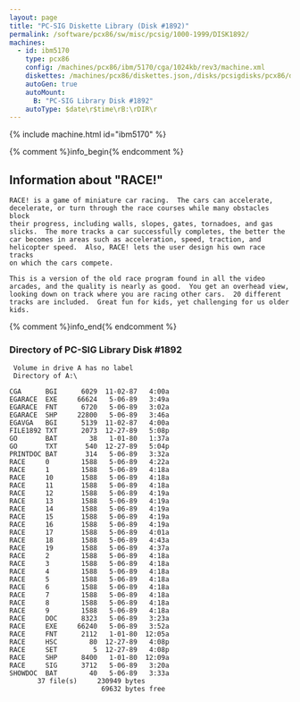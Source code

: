 ```yaml
---
layout: page
title: "PC-SIG Diskette Library (Disk #1892)"
permalink: /software/pcx86/sw/misc/pcsig/1000-1999/DISK1892/
machines:
  - id: ibm5170
    type: pcx86
    config: /machines/pcx86/ibm/5170/cga/1024kb/rev3/machine.xml
    diskettes: /machines/pcx86/diskettes.json,/disks/pcsigdisks/pcx86/diskettes.json
    autoGen: true
    autoMount:
      B: "PC-SIG Library Disk #1892"
    autoType: $date\r$time\rB:\rDIR\r
---
```


{% include machine.html id="ibm5170" %}

{% comment %}info_begin{% endcomment %}

## Information about "RACE!"

    RACE! is a game of miniature car racing.  The cars can accelerate,
    decelerate, or turn through the race courses while many obstacles block
    their progress, including walls, slopes, gates, tornadoes, and gas
    slicks.  The more tracks a car successfully completes, the better the
    car becomes in areas such as acceleration, speed, traction, and
    helicopter speed.  Also, RACE! lets the user design his own race tracks
    on which the cars compete.
    
    This is a version of the old race program found in all the video
    arcades, and the quality is nearly as good.  You get an overhead view,
    looking down on track where you are racing other cars.  20 different
    tracks are included.  Great fun for kids, yet challenging for us older
    kids.
{% comment %}info_end{% endcomment %}


### Directory of PC-SIG Library Disk #1892

     Volume in drive A has no label
     Directory of A:\

    CGA      BGI      6029  11-02-87   4:00a
    EGARACE  EXE     66624   5-06-89   3:49a
    EGARACE  FNT      6720   5-06-89   3:02a
    EGARACE  SHP     22800   5-06-89   3:46a
    EGAVGA   BGI      5139  11-02-87   4:00a
    FILE1892 TXT      2073  12-27-89   5:08p
    GO       BAT        38   1-01-80   1:37a
    GO       TXT       540  12-27-89   5:04p
    PRINTDOC BAT       314   5-06-89   3:32a
    RACE     0        1588   5-06-89   4:22a
    RACE     1        1588   5-06-89   4:18a
    RACE     10       1588   5-06-89   4:18a
    RACE     11       1588   5-06-89   4:18a
    RACE     12       1588   5-06-89   4:19a
    RACE     13       1588   5-06-89   4:19a
    RACE     14       1588   5-06-89   4:19a
    RACE     15       1588   5-06-89   4:19a
    RACE     16       1588   5-06-89   4:19a
    RACE     17       1588   5-06-89   4:01a
    RACE     18       1588   5-06-89   4:43a
    RACE     19       1588   5-06-89   4:37a
    RACE     2        1588   5-06-89   4:18a
    RACE     3        1588   5-06-89   4:18a
    RACE     4        1588   5-06-89   4:18a
    RACE     5        1588   5-06-89   4:18a
    RACE     6        1588   5-06-89   4:18a
    RACE     7        1588   5-06-89   4:18a
    RACE     8        1588   5-06-89   4:18a
    RACE     9        1588   5-06-89   4:18a
    RACE     DOC      8323   5-06-89   3:23a
    RACE     EXE     66240   5-06-89   3:52a
    RACE     FNT      2112   1-01-80  12:05a
    RACE     HSC        80  12-27-89   4:08p
    RACE     SET         5  12-27-89   4:08p
    RACE     SHP      8400   1-01-80  12:09a
    RACE     SIG      3712   5-06-89   3:20a
    SHOWDOC  BAT        40   5-06-89   3:33a
           37 file(s)     230949 bytes
                           69632 bytes free
